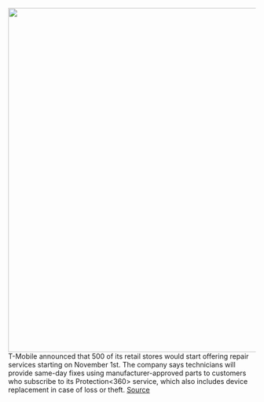 <img src='https://cdn.vox-cdn.com/thumbor/ayxT9rW9WXykHUH9BXGhROo-kWE=/0x0:5472x3648/1200x800/filters:focal(1350x1410:2224x2284)/cdn.vox-cdn.com/uploads/chorus_image/image/69869167/1334909491.0.jpg' width='700px' /><br/>
T-Mobile announced that 500 of its retail stores would start offering repair services starting on November 1st. The company says technicians will provide same-day fixes using manufacturer-approved parts to customers who subscribe to its Protection<360> service, which also includes device replacement in case of loss or theft.
<a href='https://www.theverge.com/2021/9/16/22677969/t-mobile-retail-store-repair-protection-program-increased-claims'> Source <a/>